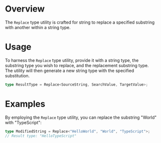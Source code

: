 # Overview

The `Replace` type utility is crafted for string to replace a specified substring with another within a string type.

# Usage

To harness the `Replace` type utility, provide it with a string type, the substring type you wish to replace, and the replacement substring type. The utility will then generate a new string type with the specified substitution.

```typescript
type ResultType = Replace<SourceString, SearchValue, TargetValue>;
```

# Examples

By employing the `Replace` type utility, you can replace the substring "World" with "TypeScript":

```typescript
type ModifiedString = Replace<"HelloWorld", "World", "TypeScript">;
// Result type: "HelloTypeScript"
```
